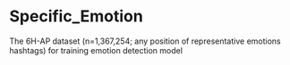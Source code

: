 # Specific_Emotion
The 6H-AP dataset (n=1,367,254; any position of representative emotions hashtags) for training emotion detection model
